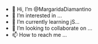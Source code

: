 - 👋 Hi, I’m @MargaridaDiamantino
- 👀 I’m interested in ...
- 🌱 I’m currently learning jS...
- 💞️ I’m looking to collaborate on ...
- 📫 How to reach me ...

<!---
MargaridaDiamantino/MargaridaDiamantino is a ✨ special ✨ repository because its `README.md` (this file) appears on your GitHub profile.
You can click the Preview link to take a look at your changes.
--->
